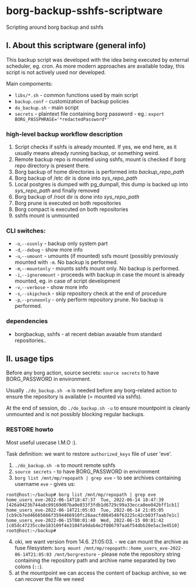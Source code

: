 # borg-backup-sshfs-scriptware

Scripting around borg backup and sshfs 

## I. About this scriptware (general info)

This backup script was developed with the idea being executed by external scheduler, eg. cron. As more modern approaches are available today, this script is not actively used nor developed.

Main compoments:

- `libs/*.sh` - common functions used by main script
- `backup.conf` - customization of backup policies
- `do_backup.sh` - main script
- `secrets` - plaintext file containing borg password - eg.: ```export BORG_PASSPHRASE='*redactedPassword*'```

### high-level backup workflow description

1. Script checks if sshfs is already mounted. If yes, we end here, as it usually means already running backup, or something weird.
2. Remote backup repo is mounted using sshfs, mount is checked if borg repo directory is present there.
3. Borg backup of home directories is performed into _backup_repo_path_
4. Borg backup of /etc dir is done into _sys_repo_path_
5. Local postgres is dumped with pg_dumpall, this dump is backed up into _sys_repo_path_ and finally removed
6. Borg backup of /root dir is done into _sys_repo_path_
7. Borg prune is executed on both repositories
8. Borg compact is executed on both repositories
9. sshfs mount is unmounted

### CLI switches:

 * `-o`,`--osonly` - backup only system part
 * `-d`,`--debug` - show more info
 * `-u`,`--umount` - umounts (if mounted) ssfs mount (possibly previously mounted with `-m`. No backup is performed.
 * `-m`,`--mountonly` - mounts sshfs mount only. No backup is performed.
 * `-i`,`--ignoremount` - proceeds with backup in case the mount is already mounted, eg. in case of script development
 * `-v`,`--verbose` - show more info
 * `-s`,`--skipcheck` - skip repository check at the end of procedure
 * `-p`,`--pruneonly` - only perform repository prune. No backup is performed.

### dependencies

* borgbackup, sshfs - at recent debian avaiable from standard repositories..

## II. usage tips

Before any borg action, source secrets: `source secrets` to have BORG_PASSWORD in environment.

Usually `./do_backup.sh -m` is needed before any borg-related action to ensure the repository is available (= mounted via sshfs).

At the end of session, do `./do_backup.sh -u` to ensure mountpoint is cleanly unmounted and is not possibly blocking regular backups.

### RESTORE howto

Most useful usecase I.M.O :).

Task definition: we want to restore `authorized_keys` file of user 'eve'.

1. `./do_backup.sh -m` to mount remote sshfs
2. `source secrets` - to have BORG_PASSWORD in environment
3. `borg list /mnt/mp/repopath | grep eve` - to see archives containing username `eve` - gives us:

```
root@host:~/backup# borg list /mnt/mp/repopath | grep eve
home_users_eve-2022-06-14T18:47:37  Tue, 2022-06-14 18:47:39 [426a9423b744a8c09169d07ba0e833f3fdb1d6729c99a33ecca0ee042bff1cb1]
home_users_eve-2022-06-14T21:05:03  Tue, 2022-06-14 21:05:05 [cb9cb7ed46665666f3594466910fc26aacfd064546f63225c42cb03f7aab7e1c]
home_users_eve-2022-06-15T00:01:40  Wed, 2022-06-15 00:01:42 [c05dc47235cc8e183109f4e3104fa9dab4e2f086797aa6f54dbb20e5ac3e4510]
root@host:~/backup#
```

4. oki, we want version from 14.6. 21:05:03. - we can mount the archive as fuse filesystem: `borg mount /mnt/mp/repopath::home_users_eve-2022-06-14T21:05:03 /mnt/borgrestore` - please note the repository string containing the repository path and archive name separated by two colons (`::`).
5. at the mountpoint we can access the content of backup archive, so we can recover the file we need
